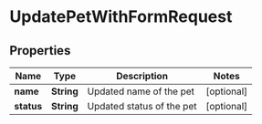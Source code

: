 

# UpdatePetWithFormRequest


## Properties

| Name | Type | Description | Notes |
|------------ | ------------- | ------------- | -------------|
|**name** | **String** | Updated name of the pet |  [optional] |
|**status** | **String** | Updated status of the pet |  [optional] |



